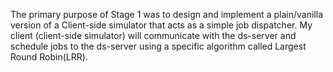 The primary purpose of Stage 1 was to design and implement a plain/vanilla version of a Client-side simulator that acts as a simple job dispatcher. My client (client-side simulator) will communicate with the ds-server and schedule jobs to the ds-server using a specific algorithm called Largest Round Robin(LRR).
